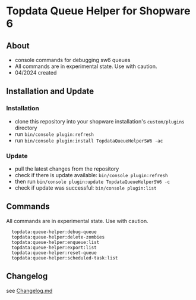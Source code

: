 # Topdata Queue Helper for Shopware 6

## About

- console commands for debugging sw6 queues
- All commands are in experimental state. Use with caution.
- 04/2024 created

## Installation and Update

### Installation
- clone this repository into your shopware installation's `custom/plugins` directory
- run `bin/console plugin:refresh`
- run `bin/console plugin:install TopdataQueueHelperSW6 -ac`

### Update
- pull the latest changes from the repository
- check if there is update available: `bin/console plugin:refresh`
- then run `bin/console plugin:update TopdataQueueHelperSW6 -c`
- check if update was successful: `bin/console plugin:list`


## Commands

All commands are in experimental state. Use with caution.

      topdata:queue-helper:debug-queue          
      topdata:queue-helper:delete-zombies       
      topdata:queue-helper:enqueue:list         
      topdata:queue-helper:export:list          
      topdata:queue-helper:reset-queue          
      topdata:queue-helper:scheduled-task:list  
                                                
## Changelog

see [Changelog.md](Changelog.md) 